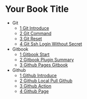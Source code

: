 # Your Book Title

- Git
  * [1 Git Introduce](Git/1_git_introduce.md)
  * [2 Git Command](Git/2_git_command.md)
  * [3 Git Reset](Git/3_git_reset.md)
  * [4 Git Ssh Login Without Secret](Git/4_git_ssh_login_without_secret.md)
- Gitbook
  * [1 Gitbook Start](Gitbook/1_gitbook_start.md)
  * [2 Gitbook Plugin Summary](Gitbook/2_gitbook-plugin-summary.md)
  * [3 Github Pages Gitbook](Gitbook/3_github_pages_gitbook.md)
- Github
  * [1 Github Introduce](Github/1_github_introduce.md)
  * [2 Github Local Pull Github](Github/2_github_local_pull_github.md)
  * [3 Github Action](Github/3_github_action.md)
  * [4 Github Page](Github/4_github_page.md)
